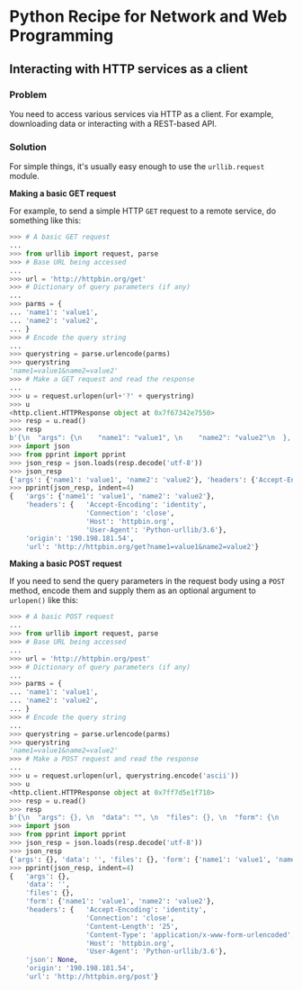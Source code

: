 # Python Recipe for Network and Web Programming

## Interacting with HTTP services as a client

### Problem

You need to access various services via HTTP as a client. For example, 
downloading data or interacting with a REST-based API.

### Solution

For simple things, it's usually easy enough to use the `urllib.request` 
module.

**Making a basic GET request**

For example, to send a simple HTTP `GET` request to a remote 
service, do something like this:

```python
>>> # A basic GET request
...
>>> from urllib import request, parse
>>> # Base URL being accessed
...
>>> url = 'http://httpbin.org/get'
>>> # Dictionary of query parameters (if any)
...
>>> parms = {
... 'name1': 'value1',
... 'name2': 'value2',
... }
>>> # Encode the query string
...
>>> querystring = parse.urlencode(parms)
>>> querystring
'name1=value1&name2=value2'
>>> # Make a GET request and read the response
...
>>> u = request.urlopen(url+'?' + querystring)
>>> u
<http.client.HTTPResponse object at 0x7f67342e7550>
>>> resp = u.read()
>>> resp
b'{\n  "args": {\n    "name1": "value1", \n    "name2": "value2"\n  }, \n  "headers": {\n    "Accept-Encoding": "identity", \n    "Connection": "close", \n    "Host": "httpbin.org", \n    "User-Agent": "Python-urllib/3.6"\n  }, \n  "origin": "190.198.181.54", \n  "url": "http://httpbin.org/get?name1=value1&name2=value2"\n}\n'
>>> import json
>>> from pprint import pprint
>>> json_resp = json.loads(resp.decode('utf-8'))
>>> json_resp
{'args': {'name1': 'value1', 'name2': 'value2'}, 'headers': {'Accept-Encoding': 'identity', 'Connection': 'close', 'Host': 'httpbin.org', 'User-Agent': 'Python-urllib/3.6'}, 'origin': '190.198.181.54', 'url': 'http://httpbin.org/get?name1=value1&name2=value2'}
>>> pprint(json_resp, indent=4)
{   'args': {'name1': 'value1', 'name2': 'value2'},
    'headers': {   'Accept-Encoding': 'identity',
                   'Connection': 'close',
                   'Host': 'httpbin.org',
                   'User-Agent': 'Python-urllib/3.6'},
    'origin': '190.198.181.54',
    'url': 'http://httpbin.org/get?name1=value1&name2=value2'}
```

**Making a basic POST request**

If you need to send the query parameters in the request body using 
a `POST` method, encode them and supply them as an optional argument 
to `urlopen()` like this:

```python
>>> # A basic POST request
...
>>> from urllib import request, parse
>>> # Base URL being accessed
...
>>> url = 'http://httpbin.org/post'
>>> # Dictionary of query parameters (if any)
...
>>> parms = {
... 'name1': 'value1',
... 'name2': 'value2',
... }
>>> # Encode the query string
...
>>> querystring = parse.urlencode(parms)
>>> querystring
'name1=value1&name2=value2'
>>> # Make a POST request and read the response
...
>>> u = request.urlopen(url, querystring.encode('ascii'))
>>> u
<http.client.HTTPResponse object at 0x7ff7d5e1f710>
>>> resp = u.read()
>>> resp
b'{\n  "args": {}, \n  "data": "", \n  "files": {}, \n  "form": {\n    "name1": "value1", \n    "name2": "value2"\n  }, \n  "headers": {\n    "Accept-Encoding": "identity", \n    "Connection": "close", \n    "Content-Length": "25", \n    "Content-Type": "application/x-www-form-urlencoded", \n    "Host": "httpbin.org", \n    "User-Agent": "Python-urllib/3.6"\n  }, \n  "json": null, \n  "origin": "190.198.181.54", \n  "url": "http://httpbin.org/post"\n}\n'
>>> import json
>>> from pprint import pprint
>>> json_resp = json.loads(resp.decode('utf-8'))
>>> json_resp
{'args': {}, 'data': '', 'files': {}, 'form': {'name1': 'value1', 'name2': 'value2'}, 'headers': {'Accept-Encoding': 'identity', 'Connection': 'close', 'Content-Length': '25', 'Content-Type': 'application/x-www-form-urlencoded', 'Host': 'httpbin.org', 'User-Agent': 'Python-urllib/3.6'}, 'json': None, 'origin': '190.198.181.54', 'url': 'http://httpbin.org/post'}
>>> pprint(json_resp, indent=4)
{   'args': {},
    'data': '',
    'files': {},
    'form': {'name1': 'value1', 'name2': 'value2'},
    'headers': {   'Accept-Encoding': 'identity',
                   'Connection': 'close',
                   'Content-Length': '25',
                   'Content-Type': 'application/x-www-form-urlencoded',
                   'Host': 'httpbin.org',
                   'User-Agent': 'Python-urllib/3.6'},
    'json': None,
    'origin': '190.198.181.54',
    'url': 'http://httpbin.org/post'}
```
